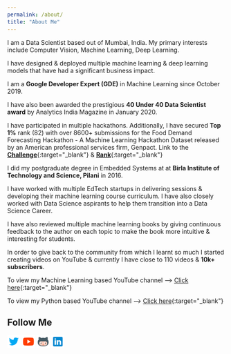 ```yaml
---
permalink: /about/
title: "About Me"
---
```


<!---Hi I’m Bhavesh, I studied electronics engineering but I’ve been interested in machine learning. I made this website to post some of the videos that I’ve created and to serve as a portfolio of sorts. Besides that I enjoy photography, cricket.
-->

<!---I am a Data Scientist based out of Mumbai, India. Currently working at Cuddle.ai where I focus on building time series anomaly detection algorithms. My primary interests include Computer Vision, Machine Learning, Deep Learning.
-->

I am a Data Scientist based out of Mumbai, India. My primary interests include Computer Vision, Machine Learning, Deep Learning.

I have designed & deployed multiple machine learning & deep learning models that have had a significant business impact.

I am a **Google Developer Expert (GDE)** in Machine Learning since October 2019.

I have also been awarded the prestigious **40 Under 40 Data Scientist award** by Analytics India Magazine in January 2020.

I have participated in multiple hackathons. Additionally, I have secured **Top 1%** rank (82) with over 8600+ submissions for the Food Demand Forecasting Hackathon - A Machine Learning Hackathon Dataset released by an American professional services firm, Genpact.  Link to the [**Challenge**](https://datahack.analyticsvidhya.com/contest/genpact-machine-learning-hackathon-1/){:target="_blank"} & [**Rank**](/assets/images/av_rank_img.jpg){:target="_blank"} 

I did my postgraduate degree in Embedded Systems at at **Birla Institute of Technology and Science, Pilani** in 2016.

I have worked with multiple EdTech startups in delivering sessions & developing their machine learning course curriculum. I have also closely worked with Data Science aspirants to help them transition into a Data Science Career. 

I have also reviewed multiple machine learning books by giving continuous feedback to the author on each topic to make the book more intuitive & interesting for students. 

In order to give back to the community from which I learnt so much I started creating videos on YouTube & currently I have close to 110 videos & **10k+ subscribers**.

To view my Machine Learning based YouTube channel &#10230; [Click here](https://youtube.com/BhaveshBhatt8791){:target="_blank"}   

To view my Python based YouTube channel &#10230; [Click here](https://www.youtube.com/channel/UCo_uTt4go2qs8xOJaUgsiiw){:target="_blank"}   

## Follow Me
<a href="https://twitter.com/_bhaveshbhatt" target="_blank"><img class="ai-subscribed-social-icon" src="/assets/images/tw.png" width="30"></a>
<a href="https://www.youtube.com/bhaveshbhatt8791/" target="_blank"><img class="ai-subscribed-social-icon" src="/assets/images/ytb.png" width="30"></a>
<a href="https://github.com/bhattbhavesh91" target="_blank"><img class="ai-subscribed-social-icon" src="/assets/images/gthb.png" width="30"></a>
<a href="https://www.linkedin.com/in/bhattbhavesh91/" target="_blank"><img class="ai-subscribed-social-icon" src="/assets/images/lnkdn.png" width="30"></a>
